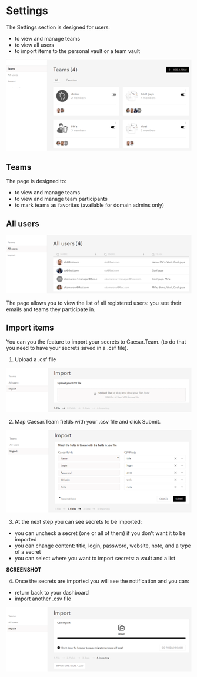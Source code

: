 # Settings

The Settings section is designed for users:

* to view and manage teams
* to view all users
* to import items to the personal vault or a team vault

![](../.gitbook/assets/image%20%2862%29.png)

## Teams

The page is designed to:

* to view and manage teams
* to view and manage team participants
* to mark teams as favorites \(available for domain admins only\)

## All users

![](../.gitbook/assets/image%20%2867%29.png)

The page allows you to view the list of all registered users: you see their emails and teams they participate in.

## Import items

You can you the feature to import your secrets to Caesar.Team. \(to do that you need to have your secrets saved in a .csf file\).

1. Upload a .csf file

![](../.gitbook/assets/image%20%2872%29.png)

2. Map Caesar.Team fields with your .csv file and click Submit.

![](../.gitbook/assets/image%20%2870%29.png)

3. At the next step you can see secrets to be imported:

* you can uncheck a secret \(one or all of them\) if you don't want it to be imported
* you can change content: title, login, password, website, note, and a type of a secret
* you can select where you want to import secrets: a vault and a list

**SCREENSHOT**

4. Once the secrets are imported you will see the notification and you can:

* return back to your dashboard
* import another .csv file

![](../.gitbook/assets/image%20%2869%29.png)

